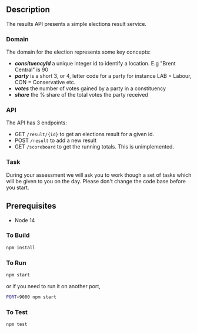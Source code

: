 ## Description
The results API presents a simple elections result service.

### Domain
The domain for the election represents some key concepts:
- _**consituencyId**_ a unique integer id to identify a location. E.g "Brent Central" is 90
- _**party**_ is a short 3, or 4, letter code for a party for instance LAB = Labour, CON = Conservative etc.
- _**votes**_ the number of votes gained by a party in a constituency
- _**share**_ the % share of the total votes the party received

### API
The API has 3 endpoints:
- GET `/result/{id}` to get an elections result for a given id.
- POST `/result` to add a new result
- GET `/scoreboard` to get the running totals. This is unimplemented.

### Task

During your assessment we will ask you to work though a set of tasks which will be given to you on the 
day.  Please don't change the code base before you start.

## Prerequisites
- Node 14

### To Build

```bash
npm install
```

### To Run

```bash
npm start
```
or if you need to run it on another port,
```bash
PORT=9000 npm start
```

### To Test

```bash
npm test
```

